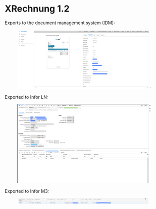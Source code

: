 # XRechnung 1.2

Exports to the document management system (IDM):

<figure><img src="../../../../../../.gitbook/assets/image (3) (1) (1).png" alt=""><figcaption></figcaption></figure>

Exported to Infor LN:

<figure><img src="../../../../../../.gitbook/assets/image (360).png" alt=""><figcaption></figcaption></figure>

Exported to Infor M3:

<figure><img src="../../../../../../.gitbook/assets/image (1) (1) (1) (1) (2) (1).png" alt=""><figcaption></figcaption></figure>

